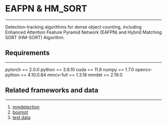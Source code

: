 # EAFPN & HM_SORT
---
Detection-tracking algorithms for dense object counting, including Enhanced Attention Feature Pyramid Network (EAFPN) and Hybrid Matching SORT (HM-SORT) Algorithm.

## Requirements
---
pytorch == 2.0.0
python == 3.8.10
cuda == 11.8
numpy == 1.7.0
opencv-python == 4.10.0.84
mmcv-full == 1.3.18
mmdet == 2.19.0

## Related frameworks and data
---
1. [mmdetection](https://github.com/open-mmlab/mmdetection)
2. [boxmot](https://github.com/mikel-brostrom/boxmot)
3. [test data]()
